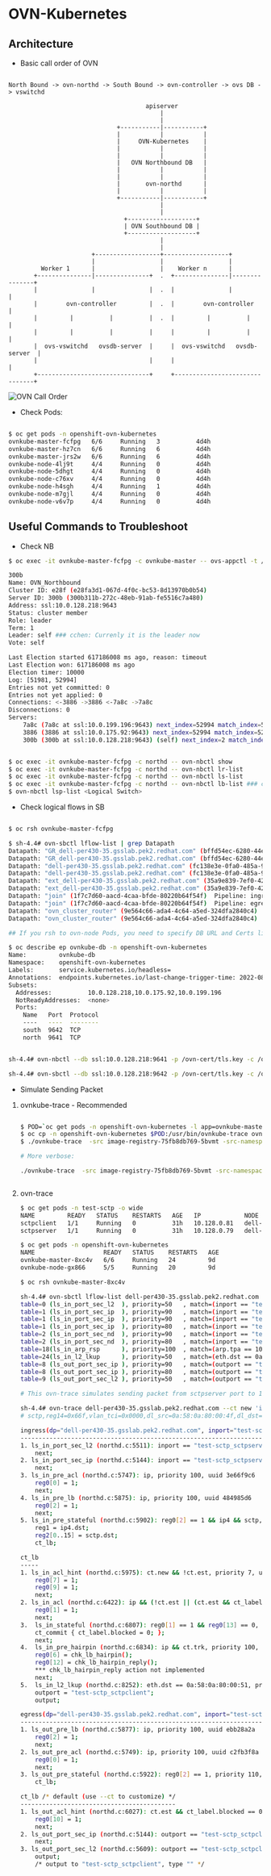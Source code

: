 # OVN-Kubernetes

## Architecture

* Basic call order of OVN

```text

North Bound -> ovn-northd -> South Bound -> ovn-controller -> ovs DB -> vswitchd

                                      apiserver
                                          |
                                          |
                              +-----------|-----------+
                              |           |           |
                              |     OVN-Kubernetes    |
                              |           |           |
                              |           |           |
                              |   OVN Northbound DB   |
                              |           |           |
                              |           |           |
                              |       ovn-northd      |
                              |           |           |
                              +-----------|-----------+
                                          |
                                          |
                                +-------------------+
                                | OVN Southbound DB |
                                +-------------------+
                                          |
                                          |
                       +------------------+------------------+
                       |                  |                  |
         Worker 1      |                  |    Worker n      |
       +---------------|---------------+  .  +---------------|---------------+
       |               |               |  .  |               |               |
       |        ovn-controller         |  .  |        ovn-controller         |
       |         |          |          |  .  |         |          |          |
       |         |          |          |     |         |          |          |
       |  ovs-vswitchd   ovsdb-server  |     |  ovs-vswitchd   ovsdb-server  |
       |                               |     |                               |
       +-------------------------------+     +-------------------------------+
```

![OVN Call Order](files/ovn-call.png)

* Check Pods:

```bash

$ oc get pods -n openshift-ovn-kubernetes
ovnkube-master-fcfpg   6/6     Running   3          4d4h
ovnkube-master-hz7cn   6/6     Running   6          4d4h
ovnkube-master-jrs2w   6/6     Running   6          4d4h
ovnkube-node-4lj9t     4/4     Running   0          4d4h
ovnkube-node-5dhgt     4/4     Running   0          4d4h
ovnkube-node-c76xv     4/4     Running   0          4d4h
ovnkube-node-h4sgh     4/4     Running   1          4d4h
ovnkube-node-m7gjl     4/4     Running   0          4d4h
ovnkube-node-v6v7p     4/4     Running   0          4d4h
```

## Useful Commands to Troubleshoot

* Check NB

```bash
$ oc exec -it ovnkube-master-fcfpg -c ovnkube-master -- ovs-appctl -t /var/run/ovn/ovnnb_db.ctl cluster/status OVN_Northbound

300b
Name: OVN_Northbound
Cluster ID: e28f (e28fa3d1-067d-4f0c-bc53-8d13970b0b54)
Server ID: 300b (300b311b-272c-48eb-91ab-fe5516c7a480)
Address: ssl:10.0.128.218:9643
Status: cluster member
Role: leader
Term: 1
Leader: self ### cchen: Currenly it is the leader now
Vote: self

Last Election started 617186008 ms ago, reason: timeout
Last Election won: 617186008 ms ago
Election timer: 10000
Log: [51981, 52994]
Entries not yet committed: 0
Entries not yet applied: 0
Connections: <-3886 ->3886 <-7a8c ->7a8c
Disconnections: 0
Servers:
    7a8c (7a8c at ssl:10.0.199.196:9643) next_index=52994 match_index=52993 last msg 2488 ms ago
    3886 (3886 at ssl:10.0.175.92:9643) next_index=52994 match_index=52993 last msg 2488 ms ago
    300b (300b at ssl:10.0.128.218:9643) (self) next_index=2 match_index=52993
```

```bash

$ oc exec -it ovnkube-master-fcfpg -c northd -- ovn-nbctl show
$ oc exec -it ovnkube-master-fcfpg -c northd -- ovn-nbctl lr-list
$ oc exec -it ovnkube-master-fcfpg -c northd -- ovn-nbctl ls-list
$ oc exec -it ovnkube-master-fcfpg -c northd -- ovn-nbctl lb-list ### cchen: lb is the service
$ ovn-nbctl lsp-list <Logical Switch>

```

* Check logical flows in SB

```bash

$ oc rsh ovnkube-master-fcfpg

$ sh-4.4# ovn-sbctl lflow-list | grep Datapath
Datapath: "GR_dell-per430-35.gsslab.pek2.redhat.com" (bffd54ec-6280-44e1-8ab8-cda6e85024fc)  Pipeline: ingress
Datapath: "GR_dell-per430-35.gsslab.pek2.redhat.com" (bffd54ec-6280-44e1-8ab8-cda6e85024fc)  Pipeline: egress
Datapath: "dell-per430-35.gsslab.pek2.redhat.com" (fc138e3e-0fa0-485a-9178-86e990f510d9)  Pipeline: ingress
Datapath: "dell-per430-35.gsslab.pek2.redhat.com" (fc138e3e-0fa0-485a-9178-86e990f510d9)  Pipeline: egress
Datapath: "ext_dell-per430-35.gsslab.pek2.redhat.com" (35a9e839-7ef0-42d5-ab97-523b3ae94dc4)  Pipeline: ingress
Datapath: "ext_dell-per430-35.gsslab.pek2.redhat.com" (35a9e839-7ef0-42d5-ab97-523b3ae94dc4)  Pipeline: egress
Datapath: "join" (1f7c7d60-aacd-4caa-bfde-80220b64f54f)  Pipeline: ingress
Datapath: "join" (1f7c7d60-aacd-4caa-bfde-80220b64f54f)  Pipeline: egress
Datapath: "ovn_cluster_router" (9e564c66-ada4-4c64-a5ed-324dfa2840c4)  Pipeline: ingress
Datapath: "ovn_cluster_router" (9e564c66-ada4-4c64-a5ed-324dfa2840c4)  Pipeline: egress

## If you rsh to ovn-node Pods, you need to specify DB URL and Certs like:

$ oc describe ep ovnkube-db -n openshift-ovn-kubernetes
Name:         ovnkube-db
Namespace:    openshift-ovn-kubernetes
Labels:       service.kubernetes.io/headless=
Annotations:  endpoints.kubernetes.io/last-change-trigger-time: 2022-08-08T09:43:03Z
Subsets:
  Addresses:          10.0.128.218,10.0.175.92,10.0.199.196
  NotReadyAddresses:  <none>
  Ports:
    Name   Port  Protocol
    ----   ----  --------
    south  9642  TCP
    north  9641  TCP


sh-4.4# ovn-nbctl --db ssl:10.0.128.218:9641 -p /ovn-cert/tls.key -c /ovn-cert/tls.crt -C /ovn-ca/ca-bundle.crt show

sh-4.4# ovn-sbctl --db ssl:10.0.128.218:9642 -p /ovn-cert/tls.key -c /ovn-cert/tls.crt -C /ovn-ca/ca-bundle.crt lflow-list
```

* Simulate Sending Packet

1. ovnkube-trace - Recommended

    ```bash

    $ POD=`oc get pods -n openshift-ovn-kubernetes -l app=ovnkube-master |grep -v NAME | awk '{print $1}' | head -n1`
    $ oc cp -n openshift-ovn-kubernetes $POD:/usr/bin/ovnkube-trace ovnkube-trace ### cchen: You need to find a Linux bastion host to run ovnkube-trace
    $ ./ovnkube-trace  -src image-registry-75fb8db769-5bvmt -src-namespace openshift-image-registry -dst dns-default-pxj4t -dst-namespace openshift-dns -udp -dst-port 53 -loglevel 0

    # More verbose:

    ./ovnkube-trace  -src image-registry-75fb8db769-5bvmt -src-namespace openshift-image-registry -dst dns-default-pxj4t -dst-namespace openshift-dns -udp -dst-port 53 -loglevel 2
    ```

    ```bash

2. ovn-trace

    ```bash
    $ oc get pods -n test-sctp -o wide
    NAME         READY   STATUS    RESTARTS   AGE   IP            NODE                                    NOMINATED NODE   READINESS GATES
    sctpclient   1/1     Running   0          31h   10.128.0.81   dell-per430-35.gsslab.pek2.redhat.com   <none>           <none>
    sctpserver   1/1     Running   0          31h   10.128.0.79   dell-per430-35.gsslab.pek2.redhat.com   <none>           <none>

    $ oc get pods -n openshift-ovn-kubernetes
    NAME                   READY   STATUS    RESTARTS   AGE
    ovnkube-master-8xc4v   6/6     Running   24         9d
    ovnkube-node-gx866     5/5     Running   20         9d

    $ oc rsh ovnkube-master-8xc4v

    sh-4.4# ovn-sbctl lflow-list dell-per430-35.gsslab.pek2.redhat.com | grep sctpclient
    table=0 (ls_in_port_sec_l2  ), priority=50   , match=(inport == "test-sctp_sctpclient" && eth.src == {0a:58:0a:80:00:51}), action=(next;)
    table=1 (ls_in_port_sec_ip  ), priority=90   , match=(inport == "test-sctp_sctpclient" && eth.src == 0a:58:0a:80:00:51 && ip4.src == 0.0.0.0 && ip4.dst == 255.255.255.255 && udp.src == 68 && udp.dst == 67), action=(next;)
    table=1 (ls_in_port_sec_ip  ), priority=90   , match=(inport == "test-sctp_sctpclient" && eth.src == 0a:58:0a:80:00:51 && ip4.src == {10.128.0.81}), action=(next;)
    table=1 (ls_in_port_sec_ip  ), priority=80   , match=(inport == "test-sctp_sctpclient" && eth.src == 0a:58:0a:80:00:51 && ip), action=(drop;)
    table=2 (ls_in_port_sec_nd  ), priority=90   , match=(inport == "test-sctp_sctpclient" && eth.src == 0a:58:0a:80:00:51 && arp.sha == 0a:58:0a:80:00:51 && arp.spa == {10.128.0.81}), action=(next;)
    table=2 (ls_in_port_sec_nd  ), priority=80   , match=(inport == "test-sctp_sctpclient" && (arp || nd)), action=(drop;)
    table=18(ls_in_arp_rsp      ), priority=100  , match=(arp.tpa == 10.128.0.81 && arp.op == 1 && inport == "test-sctp_sctpclient"), action=(next;)
    table=24(ls_in_l2_lkup      ), priority=50   , match=(eth.dst == 0a:58:0a:80:00:51), action=(outport = "test-sctp_sctpclient"; output;)
    table=8 (ls_out_port_sec_ip ), priority=90   , match=(outport == "test-sctp_sctpclient" && eth.dst == 0a:58:0a:80:00:51 && ip4.dst == {255.255.255.255, 224.0.0.0/4, 10.128.0.81}), action=(next;)
    table=8 (ls_out_port_sec_ip ), priority=80   , match=(outport == "test-sctp_sctpclient" && eth.dst == 0a:58:0a:80:00:51 && ip), action=(drop;)
    table=9 (ls_out_port_sec_l2 ), priority=50   , match=(outport == "test-sctp_sctpclient" && eth.dst == {0a:58:0a:80:00:51}), action=(output;)

    # This ovn-trace simulates sending packet from sctpserver port to 10.128.0.81

    sh-4.4# ovn-trace dell-per430-35.gsslab.pek2.redhat.com --ct new 'inport == "test-sctp_sctpserver" && eth.src == 0a:58:0a:80:00:4f && ip4.src == {10.128.0.79} && eth.dst == 0a:58:0a:80:00:51 && ip4.dst == {10.128.0.81} && sctp.dst == 30102 && sctp.src == 30102 && sctp'
    # sctp,reg14=0x66f,vlan_tci=0x0000,dl_src=0a:58:0a:80:00:4f,dl_dst=0a:58:0a:80:00:51,nw_src=10.128.0.79,nw_dst=10.128.0.81,nw_tos=0,nw_ecn=0,nw_ttl=0,tp_src=30102,tp_dst=30102

    ingress(dp="dell-per430-35.gsslab.pek2.redhat.com", inport="test-sctp_sctpserver")
    ----------------------------------------------------------------------------------
    1. ls_in_port_sec_l2 (northd.c:5511): inport == "test-sctp_sctpserver" && eth.src == {0a:58:0a:80:00:4f}, priority 50, uuid aff87fc3
        next;
    2. ls_in_port_sec_ip (northd.c:5144): inport == "test-sctp_sctpserver" && eth.src == 0a:58:0a:80:00:4f && ip4.src == {10.128.0.79}, priority 90, uuid 7473bc64
        next;
    3. ls_in_pre_acl (northd.c:5747): ip, priority 100, uuid 3e66f9c6
        reg0[0] = 1;
        next;
    4. ls_in_pre_lb (northd.c:5875): ip, priority 100, uuid 484985d6
        reg0[2] = 1;
        next;
    5. ls_in_pre_stateful (northd.c:5902): reg0[2] == 1 && ip4 && sctp, priority 120, uuid ac2e19b9
        reg1 = ip4.dst;
        reg2[0..15] = sctp.dst;
        ct_lb;

    ct_lb
    -----
    1. ls_in_acl_hint (northd.c:5975): ct.new && !ct.est, priority 7, uuid 2356523d
        reg0[7] = 1;
        reg0[9] = 1;
        next;
    2. ls_in_acl (northd.c:6422): ip && (!ct.est || (ct.est && ct_label.blocked == 1)), priority 1, uuid 4c4ad65b
        reg0[1] = 1;
        next;
    3.  ls_in_stateful (northd.c:6807): reg0[1] == 1 && reg0[13] == 0, priority 100, uuid 109992c7
        ct_commit { ct_label.blocked = 0; };
        next;
    4.  ls_in_pre_hairpin (northd.c:6834): ip && ct.trk, priority 100, uuid 25e90e64
        reg0[6] = chk_lb_hairpin();
        reg0[12] = chk_lb_hairpin_reply();
        *** chk_lb_hairpin_reply action not implemented
        next;
    5.  ls_in_l2_lkup (northd.c:8252): eth.dst == 0a:58:0a:80:00:51, priority 50, uuid 7beafc33
        outport = "test-sctp_sctpclient";
        output;

    egress(dp="dell-per430-35.gsslab.pek2.redhat.com", inport="test-sctp_sctpserver", outport="test-sctp_sctpclient")
    -----------------------------------------------------------------------------------------------------------------
    1. ls_out_pre_lb (northd.c:5877): ip, priority 100, uuid ebb28a2a
        reg0[2] = 1;
        next;
    2. ls_out_pre_acl (northd.c:5749): ip, priority 100, uuid c2fb3f8a
        reg0[0] = 1;
        next;
    3. ls_out_pre_stateful (northd.c:5922): reg0[2] == 1, priority 110, uuid bfbf2db6
        ct_lb;

    ct_lb /* default (use --ct to customize) */
    -------------------------------------------
    1. ls_out_acl_hint (northd.c:6027): ct.est && ct_label.blocked == 0, priority 1, uuid baea188d
        reg0[10] = 1;
        next;
    2. ls_out_port_sec_ip (northd.c:5144): outport == "test-sctp_sctpclient" && eth.dst == 0a:58:0a:80:00:51 && ip4.dst == {255.255.255.255, 224.0.0.0/4, 10.128.0.81}, priority 90, uuid 7051fd2b
        next;
    3. ls_out_port_sec_l2 (northd.c:5609): outport == "test-sctp_sctpclient" && eth.dst == {0a:58:0a:80:00:51}, priority 50, uuid ce99ea0f
        output;
        /* output to "test-sctp_sctpclient", type "" */
    ```
